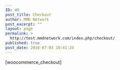 ```yaml
---
ID: 40
post_title: Checkout
author: MMD Network
post_excerpt: ""
layout: page
permalink: >
  http://test.mmdnetwork.com/index.php/checkout/
published: true
post_date: 2018-07-03 18:41:24
---
```

[woocommerce_checkout]